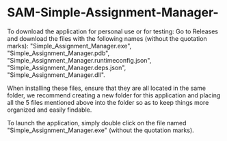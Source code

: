# SAM-Simple-Assignment-Manager-

To download the application for personal use or for testing: Go to Releases and download the files with the following names (without the quotation marks): "Simple_Assignment_Manager.exe", "Simple_Assignment_Manager.pdb", "Simple_Assignment_Manager.runtimeconfig.json", "Simple_Assignment_Manager.deps.json", "Simple_Assignment_Manager.dll".

When installing these files, ensure that they are all located in the same folder, we recommend creating a new folder for this application and placing all the 5 files mentioned above into the folder so as to keep things more organized and easily findable.

To launch the application, simply double click on the file named "Simple_Assignment_Manager.exe" (without the quotation marks).
